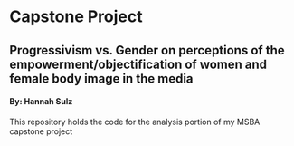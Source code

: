 # Capstone Project
## Progressivism vs. Gender on perceptions of the empowerment/objectification of women and female body image in the media
#### By: Hannah Sulz
This repository holds the code for the analysis portion of my MSBA capstone project
